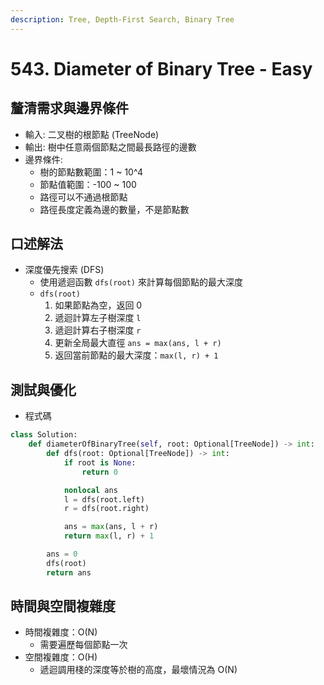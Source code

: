 ```yaml
---
description: Tree, Depth-First Search, Binary Tree
---
```


# 543. Diameter of Binary Tree - Easy

## 釐清需求與邊界條件

* 輸入: 二叉樹的根節點 (TreeNode)
* 輸出: 樹中任意兩個節點之間最長路徑的邊數
* 邊界條件:
  * 樹的節點數範圍：1 \~ 10^4
  * 節點值範圍：-100 \~ 100
  * 路徑可以不通過根節點
  * 路徑長度定義為邊的數量，不是節點數

## 口述解法

* 深度優先搜索 (DFS)&#x20;
  * 使用遞迴函數 `dfs(root)` 來計算每個節點的最大深度
  * `dfs(root)`
    1. 如果節點為空，返回 0
    2. 遞迴計算左子樹深度 `l`
    3. 遞迴計算右子樹深度 `r`
    4. 更新全局最大直徑 `ans = max(ans, l + r)`
    5. 返回當前節點的最大深度：`max(l, r) + 1`

## 測試與優化

* 程式碼

```python
class Solution:
    def diameterOfBinaryTree(self, root: Optional[TreeNode]) -> int:
        def dfs(root: Optional[TreeNode]) -> int:
            if root is None:
                return 0

            nonlocal ans
            l = dfs(root.left)
            r = dfs(root.right)

            ans = max(ans, l + r)
            return max(l, r) + 1

        ans = 0
        dfs(root)
        return ans
```

## 時間與空間複雜度

* 時間複雜度：O(N)
  * 需要遍歷每個節點一次
* 空間複雜度：O(H)
  * 遞迴調用棧的深度等於樹的高度，最壞情況為 O(N)
